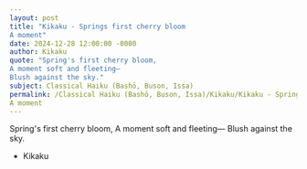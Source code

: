 ```yaml
---
layout: post
title: "Kikaku - Springs first cherry bloom
A moment"
date: 2024-12-28 12:00:00 -0000
author: Kikaku
quote: "Spring's first cherry bloom,
A moment soft and fleeting—
Blush against the sky."
subject: Classical Haiku (Bashō, Buson, Issa)
permalink: /Classical Haiku (Bashō, Buson, Issa)/Kikaku/Kikaku - Springs first cherry bloom
A moment
---
```


Spring's first cherry bloom,
A moment soft and fleeting—
Blush against the sky.

- Kikaku
